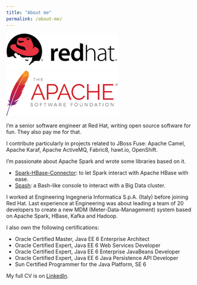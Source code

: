 ```yaml
---
title: "About me"
permalink: /about-me/
---
```


![Red Hat Logo](/images/red-hat-logo.png) &nbsp;&nbsp;&nbsp;&nbsp;&nbsp; ![Apache Software Foundation Logo](/images/asf-logo.png)  

I’m a senior software engineer at Red Hat, writing open source software for fun. They also pay me for that.

I contribute particularly in projects related to JBoss Fuse: Apache Camel, Apache Karaf, Apache ActiveMQ, Fabric8, hawt.io, OpenShift.

I’m passionate about Apache Spark and wrote some libraries based on it.

* [Spark-HBase-Connector](https://github.com/nerdammer/spark-hbase-connector): to let Spark interact with Apache HBase with ease.
* [Spash](https://github.com/nerdammer/spash): a Bash-like console to interact with a Big Data cluster.

I worked at Engineering Ingegneria Informatica S.p.A. (Italy) before joining Red Hat. 
Last experience at Engineering was about leading a team of 20 developers to create a new MDM (Meter-Data-Management) system based on Apache Spark, 
HBase, Kafka and Hadoop.

I also own the following certifications:

* Oracle Certified Master, Java EE 6 Enterprise Architect
* Oracle Certified Expert, Java EE 6 Web Services Developer
* Oracle Certified Expert, Java EE 6 Enterprise JavaBeans Developer
* Oracle Certified Expert, Java EE 6 Java Persistence API Developer
* Sun Certified Programmer for the Java Platform, SE 6

My full CV is on [LinkedIn](https://www.linkedin.com/in/nicolaferraro).
